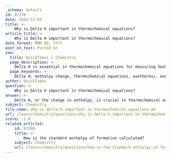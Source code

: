 ```yaml
---
_schema: default
id: 87278
date: 2024-12-04
title: >-
    Why is Delta H important in thermochemical equations?
article_title: >-
    Why is Delta H important in thermochemical equations?
date_format: MMM DD, YYYY
post_on_text: Posted on
seo:
  title: QuickTakes | Chemistry
  page_description: >-
    Delta H is essential in thermochemical equations for measuring heat changes in chemical reactions, categorizing reactions as exothermic or endothermic, ensuring stoichiometric accuracy, applying Hess's Law, providing thermodynamic insights, and facilitating calorimetry applications.
  page_keywords: >-
    Delta H, enthalpy change, thermochemical equations, exothermic, endothermic, Hess's Law, calorimetry, energy dynamics, heat content, thermodynamic favorability
author: QuickTakes
question: >-
    Why is Delta H important in thermochemical equations?
answer: >-
    Delta H, or the change in enthalpy, is crucial in thermochemical equations for several reasons:\n\n1. **Definition and Measurement**: Delta H represents the total heat content change of a system during a chemical reaction, measured in kilojoules per mole (kJ/mol). It quantifies the energy absorbed or released when reactants transform into products. This value is essential for understanding the energy dynamics of a reaction.\n\n2. **Exothermic and Endothermic Reactions**: The sign of Delta H indicates whether a reaction is exothermic (releases heat, ΔH < 0) or endothermic (absorbs heat, ΔH > 0). This distinction is vital for predicting the thermal behavior of reactions and their feasibility under specific conditions.\n\n3. **Stoichiometry and Physical State**: The value of Delta H is dependent on the physical states of the reactants and products. For instance, the enthalpy change for a reaction can differ significantly if water is produced as a gas instead of a liquid. Therefore, thermochemical equations must be stoichiometrically correct and account for the states of matter to ensure accurate calculations of Delta H.\n\n4. **Hess's Law**: According to Hess's Law, the total enthalpy change for a reaction is the sum of the enthalpy changes for individual steps in the reaction pathway. This principle allows chemists to calculate Delta H for complex reactions by breaking them down into simpler steps, making it easier to determine the overall energy change.\n\n5. **Thermodynamic Insights**: Delta H provides insights into the thermodynamic favorability of reactions. By analyzing the enthalpy changes, chemists can predict whether a reaction will occur spontaneously under given conditions, which is essential for both theoretical studies and practical applications in chemistry.\n\n6. **Calorimetry Applications**: In calorimetry, Delta H is used to measure the heat flow associated with chemical reactions at constant pressure. This measurement is fundamental for determining the energy changes in various chemical processes, which is critical for both research and industrial applications.\n\nIn summary, Delta H is a key parameter in thermochemical equations that helps chemists understand the energy changes associated with chemical reactions, predict reaction behavior, and apply thermodynamic principles effectively.
subject: Chemistry
file_name: why-is-delta-h-important-in-thermochemical-equations.md
url: /learn/chemistry/questions/why-is-delta-h-important-in-thermochemical-equations
score: -1.0
related_article1:
    id: 87280
    title: >-
        How is the standard enthalpy of formation calculated?
    subject: Chemistry
    url: /learn/chemistry/questions/how-is-the-standard-enthalpy-of-formation-calculated
---
```


&nbsp;